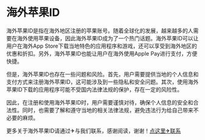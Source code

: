 # 海外苹果ID

海外苹果ID是指在海外地区注册的苹果账号。随着全球化的发展，越来越多的人需要在海外使用苹果设备，因此海外苹果ID成为了一个热门话题。海外苹果ID可以让用户在海外App Store下载当地特色的应用程序和游戏，还可以享受到海外地区的优惠和折扣。另外，海外苹果ID也能让用户在海外使用Apple Pay进行支付，方便快捷。

但是，海外苹果ID也存在一些问题和风险。首先，用户需要提供当地的个人信息和支付方式来注册海外苹果ID，这可能涉及到一些隐私和安全问题。其次，使用海外苹果ID下载的应用程序可能不受国内法律法规的保护，存在一定的风险性。

因此，在注册和使用海外苹果ID时，用户需要谨慎对待，确保个人信息的安全和合法性。同时，也需要了解和遵守当地的相关法律法规，避免违法行为给自己带来不必要的麻烦。

更多关于海外苹果ID请通过✈与我们联系，感谢阅读，谢谢！[点这里✈联系](https://111.k02.cc)